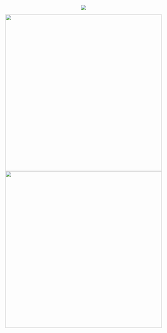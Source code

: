 <p align="center">
  <img src="https://dsc-readme.tsuni.dev/api/user/1304684154985910305?width=400">
</p>
<p align="center"I'm a student who codes for fun, I like to play with things that suit my interests. I have moderate BackEnd experience mainly with Node.js, Prisma, and MongoDB for DBMS. I have good experience with FrontEnd using Next.js and Tailwind CSS, and I’m gradually learning other modern frameworks and libraries to expand my skill set."
<div align="center">



<p align="center">
<img src="https://raw.githubusercontent.com/Cliffvincent/GOATBOTV2-BY-NTKHANG/refs/heads/goatbot/snake.svg" width="500">
<img src="https://user-images.githubusercontent.com/74038190/212284115-f47cd8ff-2ffb-4b04-b5bf-4d1c14c0247f.gif" width="500">
<br><br>
